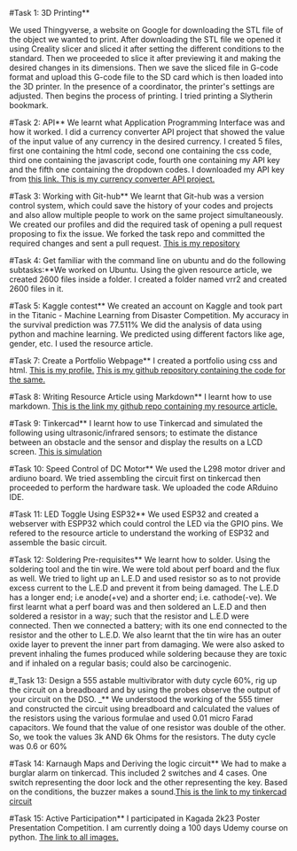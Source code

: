 #Task 1: 3D Printing**

We used  Thingyverse, a website on Google for downloading the STL file of the object we wanted to print. After downloading the STL file we opened it using Creality slicer and sliced it after setting the different conditions to the standard. Then we proceeded to slice it after previewing it and making the desired changes in its dimensions. Then we save the sliced file in G-code format and upload this G-code file to the SD card which is then loaded into the 3D printer. In the presence of a coordinator, the printer's settings are adjusted. Then begins the process of printing. I tried printing a Slytherin bookmark.

#Task 2: API**
We learnt what Application Programming  Interface was and how it worked. I did a currency converter API project that showed the value of the input value of any currency in the desired currency. I created 5 files, first one containing the html code, second one containing the css code, third one containing the javascript code, fourth one containing my API key and the fifth one containing the dropdown codes. I downloaded my API key from [this link. ](https://www.exchangerate-api.com/) 
[This is my currency converter API project.](file:///C:/Users/shrih/OneDrive/Desktop/anew_thing/index.html)

#Task 3: Working with Git-hub** 
We learnt that Git-hub was a version control system, which could save the history of your codes and projects and also allow multiple people to work on the same project simultaneously. We created our profiles and did the required task of opening a pull request proposing to fix the issue. We forked the task repo and committed the required changes and sent a pull request. [This is my repository](https://github.com/varsharao2005/git-task.git)

#Task 4: Get familiar with the command line on ubuntu and do the following subtasks:**We worked on Ubuntu. Using the given resource article, we created 2600 files inside a folder. I created a folder named vrr2 and created 2600 files in it.

#Task 5: Kaggle contest**
We created an account on Kaggle and took part in the Titanic - Machine Learning from Disaster Competition. My  accuracy in the survival prediction was 77.511% We did the analysis of data using python and machine learning. We predicted using different factors like age, gender, etc. I used the resource article.

#Task 7: Create a Portfolio Webpage**
I created a portfolio using css and html. [This is my profile.](file:///C:/Users/shrih/OneDrive/Desktop/portfolio/.vscode/vrr_profile.html)
[This is my github repository containing the code for the same.](https://github.com/varsharao2005/draco_malfoy.git)

#Task 8: Writing Resource Article using Markdown**
I learnt how to use markdown.
[This is the link my github repo containing my resource article.](https://github.com/varsharao2005/resource_article.git)

#Task 9: Tinkercad**
I learnt how to use Tinkercad and simulated the following using ultrasonic/infrared sensors; to estimate the distance between an obstacle and the sensor and display the results on a LCD screen. [This is simulation](https://www.tinkercad.com/things/8Vw1TbkfrCl-copy-of-ultrasonic-sensor-distance-measurer/editel?tenant=circuits)

#Task 10: Speed Control of DC Motor**
We used the L298 motor driver and ardiuno board. We tried assembling the circuit first on tinkercad then proceeded to perform the hardware task. We uploaded the code ARduino IDE. 

#Task 11: LED Toggle Using ESP32**
We used ESP32 and created a webserver with ESPP32 which could control the LED via the GPIO pins. We refered to the resource article to understand the working of ESP32 and assemble the basic circuit.

#Task 12: Soldering Pre-requisites**
We learnt how to solder. Using the soldering tool and the tin wire. We were told about perf board and the flux as well. We tried to light up an L.E.D and used resistor so as to not provide excess current to the L.E.D and prevent it from being damaged. The L.E.D has a longer end; i.e anode(+ve) and a shorter end; i.e. cathode(-ve). We first learnt what a perf board was and then soldered an L.E.D and then soldered a resistor in a way; such that the resistor and L.E.D were connected. Then we connected a battery; with its one end connected to the resistor and the other to L.E.D. We also learnt that the tin wire has an outer oxide layer to prevent the inner part from damaging. We were also asked to prevent inhaling the fumes produced while soldering because they are toxic and if inhaled on a regular basis; could also be carcinogenic. 

#_Task 13: Design a 555 astable multivibrator with duty cycle 60%, rig up the circuit on a breadboard and by using the probes observe the output of your circuit on the DSO. _** 
We understood the working of the 555 timer and constructed the circuit using breadboard and calculated the values of the resistors using the various formulae and used 0.01 micro Farad capacitors. We found that the value of one resistor was double of the other. So, we took the values 3k AND 6k Ohms for the resistors. The duty cycle was 0.6 or 60%

#Task 14:  Karnaugh Maps and Deriving the logic circuit**
We had to make a burglar alarm on tinkercad. This included 2 switches and 4 cases. One switch representing the door lock and the other representing the key. Based on the conditions, the buzzer makes a sound.[This is the link to my tinkercad circuit](https://www.tinkercad.com/things/6sNyHsLJIUv-super-hillar)

#Task 15: Active Participation**
I participated in Kagada 2k23 Poster Presentation Competition. I am currently doing a 100 days Udemy course on python.
[The link to all images.](https://github.com/varsharao2005/the_images.git)
